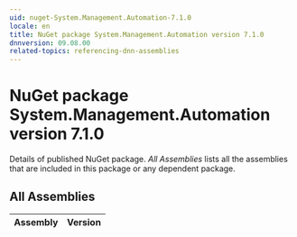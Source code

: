 ```yaml
---
uid: nuget-System.Management.Automation-7.1.0
locale: en
title: NuGet package System.Management.Automation version 7.1.0
dnnversion: 09.08.00
related-topics: referencing-dnn-assemblies
---
```


# NuGet package System.Management.Automation version 7.1.0
Details of published NuGet package.
*All Assemblies* lists all the assemblies that are included in this package or any dependent package.

## All Assemblies

|Assembly|Version|
|---|---|

